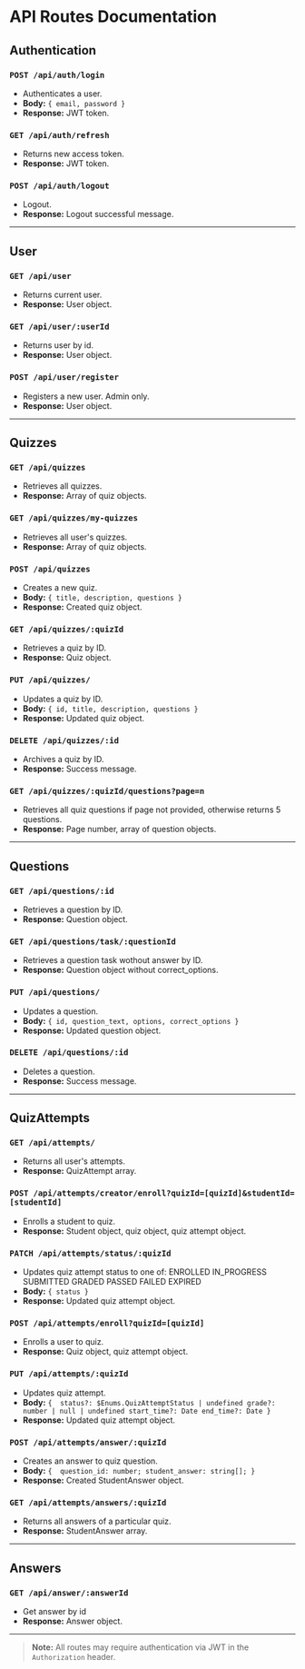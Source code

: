 # API Routes Documentation

## Authentication

### `POST /api/auth/login`
- Authenticates a user.
- **Body:** `{ email, password }`
- **Response:** JWT token.

### `GET /api/auth/refresh`
- Returns new access token.
- **Response:** JWT token.

### `POST /api/auth/logout`
- Logout.
- **Response:** Logout successful message.

---

## User

### `GET /api/user`
- Returns current user.
- **Response:** User object.

### `GET /api/user/:userId`
- Returns user by id.
- **Response:** User object.

### `POST /api/user/register`
- Registers a new user. Admin only.
- **Response:** User object.

---

## Quizzes

### `GET /api/quizzes`
- Retrieves all quizzes.
- **Response:** Array of quiz objects.

### `GET /api/quizzes/my-quizzes`
- Retrieves all user's quizzes.
- **Response:** Array of quiz objects.

### `POST /api/quizzes`
- Creates a new quiz.
- **Body:** `{ title, description, questions }`
- **Response:** Created quiz object.

### `GET /api/quizzes/:quizId`
- Retrieves a quiz by ID.
- **Response:** Quiz object.

### `PUT /api/quizzes/`
- Updates a quiz by ID.
- **Body:** `{ id, title, description, questions }`
- **Response:** Updated quiz object.

### `DELETE /api/quizzes/:id`
- Archives a quiz by ID.
- **Response:** Success message.

### `GET /api/quizzes/:quizId/questions?page=n`
- Retrieves all quiz questions if page not provided, otherwise returns 5 questions.
- **Response:** Page number, array of question objects.

---

## Questions

### `GET /api/questions/:id`
- Retrieves a question by ID.
- **Response:** Question object.

### `GET /api/questions/task/:questionId`
- Retrieves a question task wothout answer by ID.
- **Response:** Question object without correct_options.

### `PUT /api/questions/`
- Updates a question.
- **Body:** `{ id, question_text, options, correct_options }`
- **Response:** Updated question object.

### `DELETE /api/questions/:id`
- Deletes a question.
- **Response:** Success message.

---

## QuizAttempts

### `GET /api/attempts/`
- Returns all user's attempts.
- **Response:** QuizAttempt array.

### `POST /api/attempts/creator/enroll?quizId=[quizId]&studentId=[studentId]`
- Enrolls a student to quiz.
- **Response:** Student object, quiz object, quiz attempt object.

### `PATCH /api/attempts/status/:quizId`
- Updates quiz attempt status to one of:
  ENROLLED
  IN_PROGRESS
  SUBMITTED
  GRADED
  PASSED
  FAILED
  EXPIRED
- **Body:** `{ status }`
- **Response:** Updated quiz attempt object.

### `POST /api/attempts/enroll?quizId=[quizId]`
- Enrolls a user to quiz.
- **Response:** Quiz object, quiz attempt object.

### `PUT /api/attempts/:quizId`
- Updates quiz attempt.
- **Body:** `{ 
    status?: $Enums.QuizAttemptStatus | undefined
    grade?: number | null | undefined
    start_time?: Date
    end_time?: Date
    }`
- **Response:** Updated quiz attempt object.

### `POST /api/attempts/answer/:quizId`
- Creates an answer to quiz question.
- **Body:** `{ 
    question_id: number;
    student_answer: string[];
    }`
- **Response:** Created StudentAnswer object.

### `GET /api/attempts/answers/:quizId`
- Returns all answers of a particular quiz.
- **Response:** StudentAnswer array.

---

## Answers

### `GET /api/answer/:answerId`
- Get answer by id
- **Response:** Answer object.

---


> **Note:** All routes may require authentication via JWT in the `Authorization` header.